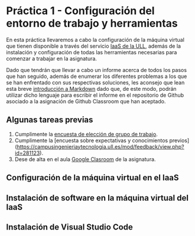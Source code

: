 # Práctica 1 - Configuración del entorno de trabajo y herramientas

En esta práctica llevaremos a cabo la configuración de la máquina virtual que tienen disponible a través
del servicio [IaaS de la ULL](https://iaas.ull.es/), además de la instalación y configuración de todas
las herramientas necesarias para comenzar a trabajar en la asignatura.

Dado que tendrán que llevar a cabo un informe acerca de todos los pasos que han seguido, además de enumerar
los diferentes problemas a los que se han enfrentado con sus respectivas soluciones, les aconsejo que lean
esta breve [introducción a Markdown](https://guides.github.com/features/mastering-markdown/) dado que, de
este modo, podrán utilizar dicho lenguaje para escribir el informe en el repositorio de Github asociado a
la asignación de Github Classroom que han aceptado.

## Algunas tareas previas

1. Cumplimente la [encuesta de elección de grupo de trabajo](https://campusingenieriaytecnologia.ull.es/mod/choicegroup/view.php?id=281122).
2. Cumplimente la [encuesta sobre expectativas y conocimientos previos] (https://campusingenieriaytecnologia.ull.es/mod/feedback/view.php?id=281123).
3. Dese de alta en el aula [Google Clasroom](https://campusingenieriaytecnologia.ull.es/mod/assign/view.php?id=281124) de la asignatura.

## Configuración de la máquina virtual en el IaaS

## Instalación de software en la máquina virtual del IaaS

## Instalación de Visual Studio Code